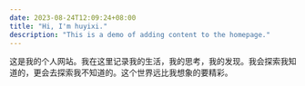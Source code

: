 ```yaml
---
date: 2023-08-24T12:09:24+08:00
title: "Hi, I'm huyixi."
description: "This is a demo of adding content to the homepage."
---
```

这是我的个人网站。我在这里记录我的生活，我的思考，我的发现。我会探索我知道的，更会去探索我不知道的。这个世界远比我想象的要精彩。
